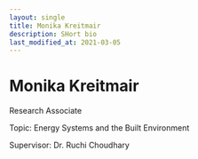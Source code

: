 ```yaml
---
layout: single
title: Monika Kreitmair
description: SHort bio
last_modified_at: 2021-03-05
---
```


# Monika Kreitmair

Research Associate

Topic: Energy Systems and the Built Environment

Supervisor: Dr. Ruchi Choudhary